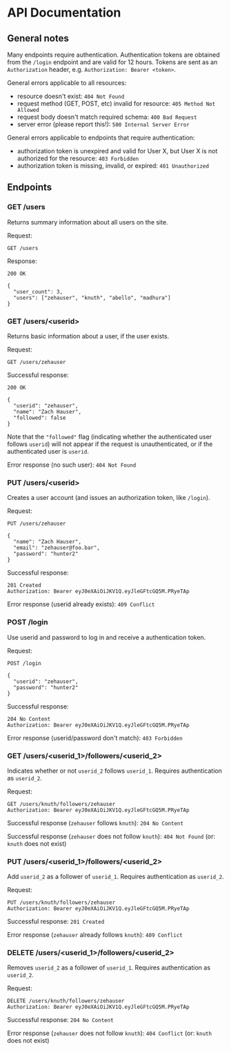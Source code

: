 # API Documentation

## General notes

Many endpoints require authentication. Authentication tokens are obtained from 
the `/login` endpoint and are valid for 12 hours. Tokens are sent as an 
`Authorization` header, e.g. `Authorization: Bearer <token>`.

General errors applicable to all resources:
- resource doesn't exist: `404 Not Found`
- request method (GET, POST, etc) invalid for resource: `405 Method Not Allowed`
- request body doesn't match required schema: `400 Bad Request`
- server error (please report this!): `500 Internal Server Error`

General errors applicable to endpoints that require authentication:
- authorization token is unexpired and valid for User X, but User X is not 
authorized for the resource: `403 Forbidden`
- authorization token is missing, invalid, or expired: `401 Unauthorized`




## Endpoints

### GET /users

Returns summary information about all users on the site. 

Request:
```
GET /users
```

Response: 
```
200 OK

{
  "user_count": 3,
  "users": ["zehauser", "knuth", "abello", "madhura"]
} 
```

### GET /users/\<userid\>

Returns basic information about a user, if the user exists.

Request:
```
GET /users/zehauser
```

Successful response:
```
200 OK

{
  "userid": "zehauser",
  "name": "Zach Hauser",
  "followed": false
}
```

Note that the `"followed"` flag (indicating whether the authenticated user 
follows `userid`) will not appear if the request is unauthenticated, or if 
the authenticated user is `userid`.

Error response (no such user): `404 Not Found`

### PUT /users/\<userid\>

Creates a user account (and issues an authorization token, like `/login`).

Request:
```
PUT /users/zehauser

{
  "name": "Zach Hauser",
  "email": "zehauser@foo.bar",
  "password": "hunter2"
}
```

Successful response: 
```
201 Created
Authorization: Bearer eyJ0eXAiOiJKV1Q.eyJleGFtcGQ5M.PRyeTAp
```


Error response (userid already exists): `409 Conflict`

### POST /login

Use userid and password to log in and receive a authentication token.

Request:
```
POST /login

{
  "userid": "zehauser",
  "password": "hunter2"
}
```

Successful response:
```
204 No Content
Authorization: Bearer eyJ0eXAiOiJKV1Q.eyJleGFtcGQ5M.PRyeTAp
```
 
Error response (userid/password don't match): `403 Forbidden`

### GET /users/<userid_1>/followers/<userid_2>

Indicates whether or not `userid_2` follows `userid_1`. 
Requires authentication as `userid_2`.

Request:
```
GET /users/knuth/followers/zehauser
Authorization: Bearer eyJ0eXAiOiJKV1Q.eyJleGFtcGQ5M.PRyeTAp
```

Successful response (`zehauser` follows `knuth`): `204 No Content`

Successful response (`zehauser` does not follow `knuth`): `404 Not Found` 
(or: `knuth` does not exist)


### PUT /users/<userid_1>/followers/<userid_2>

Add `userid_2` as a follower of `userid_1`. 
Requires authentication as `userid_2`.

Request:
```
PUT /users/knuth/followers/zehauser
Authorization: Bearer eyJ0eXAiOiJKV1Q.eyJleGFtcGQ5M.PRyeTAp
```

Successful response: `201 Created`

Error response (`zehauser` already follows `knuth`): `409 Conflict`

### DELETE /users/<userid_1>/followers/<userid_2>

Removes `userid_2` as a follower of `userid_1`. 
Requires authentication as `userid_2`.

Request:
```
DELETE /users/knuth/followers/zehauser
Authorization: Bearer eyJ0eXAiOiJKV1Q.eyJleGFtcGQ5M.PRyeTAp
```

Successful response: `204 No Content`

Error response (`zehauser` does not follow `knuth`): `404 Conflict` 
(or: `knuth` does not exist)

